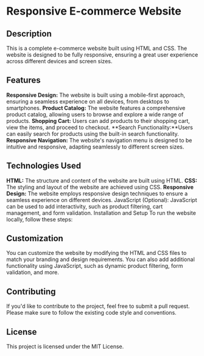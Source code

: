 # Responsive E-commerce Website
## Description
This is a complete e-commerce website built using HTML and CSS. The website is designed to be fully responsive, ensuring a great user experience across different devices and screen sizes.

## Features
**Responsive Design:** The website is built using a mobile-first approach, ensuring a seamless experience on all devices, from desktops to smartphones.
**Product Catalog:** The website features a comprehensive product catalog, allowing users to browse and explore a wide range of products.
**Shopping Cart:** Users can add products to their shopping cart, view the items, and proceed to checkout.
**Search Functionality:**Users can easily search for products using the built-in search functionality.
**Responsive Navigation:** The website's navigation menu is designed to be intuitive and responsive, adapting seamlessly to different screen sizes.

## Technologies Used
**HTML:** The structure and content of the website are built using HTML.
**CSS:** The styling and layout of the website are achieved using CSS.
**Responsive Design:** The website employs responsive design techniques to ensure a seamless experience on different devices.
JavaScript (Optional): JavaScript can be used to add interactivity, such as product filtering, cart management, and form validation.
Installation and Setup
To run the website locally, follow these steps:

## Customization
You can customize the website by modifying the HTML and CSS files to match your branding and design requirements. You can also add additional functionality using JavaScript, such as dynamic product filtering, form validation, and more.

## Contributing
If you'd like to contribute to the project, feel free to submit a pull request. Please make sure to follow the existing code style and conventions.

## License
This project is licensed under the MIT License.